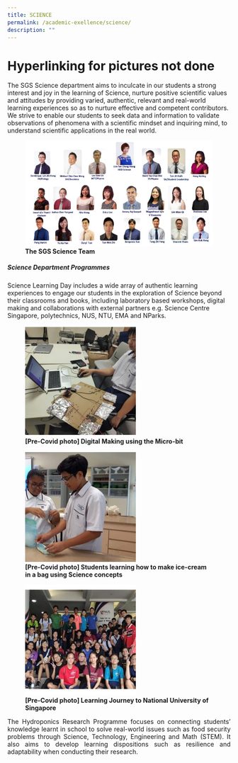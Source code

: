 ```yaml
---
title: SCIENCE
permalink: /academic-exellence/science/
description: ""
---
```

# Hyperlinking for pictures not done

The SGS Science department aims to inculcate in our students a strong interest and joy in the learning of Science, nurture positive scientific values and attitudes by providing varied, authentic, relevant and real-world learning experiences so as to nurture effective and competent contributors. We strive to enable our students to seek data and information to validate observations of phenomena with a scientific mindset and inquiring mind, to understand scientific applications in the real world.

<figure>
<img src="/images/Slide1-1-768x432.jpg">
<figcaption> <strong> The SGS Science Team</strong> </figcaption>
</figure>

##### **Science Department Programmes**

Science Learning Day includes a wide array of authentic learning experiences to engage our students in the exploration of Science beyond their classrooms and books, including laboratory based workshops, digital making and collaborations with external partners e.g. Science Centre Singapore, polytechnics, NUS, NTU, EMA and NParks.

<figure>
<img src="/images/Slide4-1-250x250.jpg">
<figcaption> <strong> [Pre-Covid photo] Digital Making using the Micro-bit</strong> </figcaption>
</figure>

<figure>
<img src="/images/Slide2-1-250x250.jpg">
<figcaption> <strong> [Pre-Covid photo] Students learning how to make ice-cream in a bag using Science concepts</strong> </figcaption>
</figure>

<figure>
<img src="/images/Slide3-1-250x250.jpg">
<figcaption> <strong> [Pre-Covid photo] Learning Journey to National University of Singapore</strong> </figcaption>
</figure>

<p style="text-align: justify;"> The Hydroponics Research Programme focuses on connecting students’ knowledge learnt in school to solve real-world issues such as food security problems through Science, Technology, Engineering and Math (STEM). It also aims to develop learning dispositions such as resilience and adaptability when conducting their research. </p>

